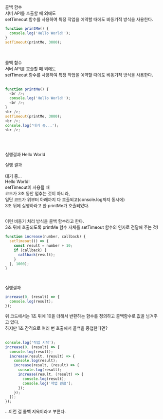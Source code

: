 콜백 함수<br/>
서버 API를 호출할 때 외에도 <br/>
setTimeout 함수를 사용하여 특정 작업을 예약할 때에도 비동기적 방식을 사용한다.<br/>

```javascript
function printMe() {
  console.log('Hello World!');
}
setTimeout(printMe, 3000);
```

<br/><br/>
콜백 함수<br/>
서버 API를 호출할 때 외에도 <br/>
setTimeout 함수를 사용하여 특정 작업을 예약할 때에도 비동기적 방식을 사용한다.<br/>
<br/>

```javascript
function printMe() {
  <br />;
  console.log('Hello World!');
  <br />;
}
<br />;
setTimeout(printMe, 3000);
<br />;
console.log('대기 중...');
<br />;
```

<br/><br/>

실행결과
Hello World

실행 결과<br/>
<br/>
대기 중...<br/>
Hello World!<br/>
setTimeout이 사용될 때 <br/>
코드가 3초 동안 멈추는 것이 아니라, <br/>
일단 코드가 위부터 아래까지 다 호출되고(console.log까지 동시에) <br/>
3초 뒤에 실행하라고 한 printMe가 호출되었다.<br/>

<br/>
이런 비동기 처리 방식을 콜백 함수라고 한다. <br/>
3초 뒤에 호출되도록 printMe 함수 자체를 setTimeout 함수의 인자로 전달해 주는 것!<br/>

```javascript
function increase(number, callback) {
  setTimeout(() => {
    const result = number + 10;
    if (callback) {
      callback(result);
    }
  }, 1000);
}
```

<br/>

실행결과

```javascript
increase(0, (result) => {
  console.log(result);
});
```

위 코드에서는 1초 뒤에 10을 더해서 반환하는 함수를 정의하고 콜백함수로 값을 넘겨주고 있다. <br/>
하지만 1초 간격으로 여러 번 호출해서 콜백을 중첩한다면?<br/>
<br/>

```javascript
console.log('작업 시작');
increase(0, (result) => {
  console.log(result);
  increase(result, (result) => {
    console.log(result);
    increase(result, (result) => {
      console.log(result);
      increase(result, (result) => {
        console.log(result);
        console.log('작업 완료');
      });
    });
  });
});
```

...이런 걸 콜백 지옥이라고 부른다.<br/>
